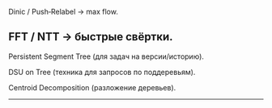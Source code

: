 



Dinic / Push‑Relabel → max flow.

FFT / NTT → быстрые свёртки.
---

Persistent Segment Tree (для задач на версии/историю).

DSU on Tree (техника для запросов по поддеревьям).

Centroid Decomposition (разложение деревьев).


---
